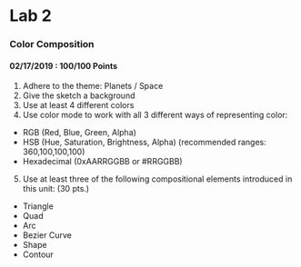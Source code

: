 # Lab 2
### Color Composition
#### 02/17/2019 : 100/100 Points

1. Adhere to the theme: Planets / Space
2. Give the sketch a background
3. Use at least 4 different colors
4. Use color mode to work with all 3 different ways of representing color:
* RGB (Red, Blue, Green, Alpha)
* HSB (Hue, Saturation, Brightness, Alpha) (recommended ranges: 360,100,100,100)
* Hexadecimal (0xAARRGGBB or #RRGGBB)

5. Use at least three of the following compositional elements introduced in this unit: (30 pts.)
* Triangle
* Quad
* Arc
* Bezier Curve
* Shape
* Contour
